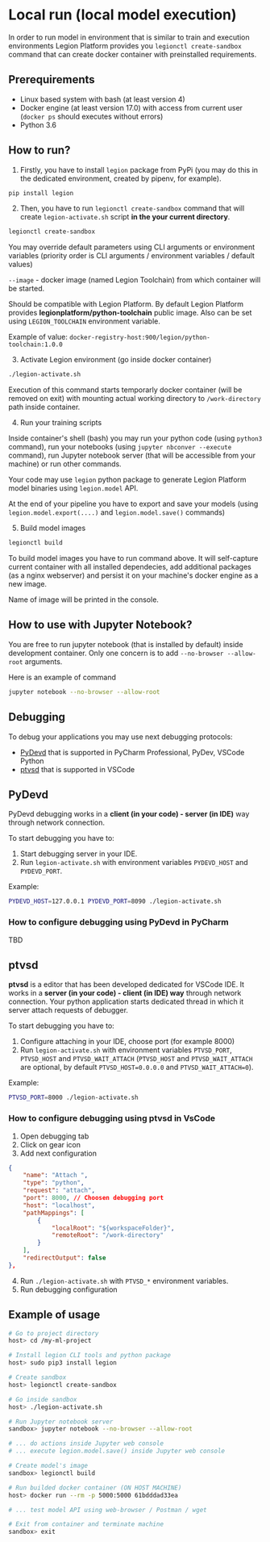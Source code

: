 # Local run (local model execution)

In order to run model in environment that is similar to train and execution environments Legion Platform provides you `legionctl create-sandbox` command that can create docker container with preinstalled requirements.

## Prerequirements
* Linux based system with bash (at least version 4)
* Docker engine (at least version 17.0) with access from current user (`docker ps` should executes without errors)
* Python 3.6

## How to run?
1. Firstly, you have to install `legion` package from PyPi (you may do this in the dedicated environment, created by pipenv, for example).

```bash
pip install legion
```
2. Then, you have to run `legionctl create-sandbox` command that will create `legion-activate.sh` script **in the your current directory**.

```bash
legionctl create-sandbox
```
You may override default parameters using CLI arguments or environment variables (priority order is CLI arguments / environment variables / default values)

`--image` - docker image (named Legion Toolchain) from which container will be started.

Should be compatible with Legion Platform. By default Legion Platform provides **legionplatform/python-toolchain** public image. Also can be set using `LEGION_TOOLCHAIN` environment variable.

Example of value: `docker-registry-host:900/legion/python-toolchain:1.0.0`

3. Activate Legion environment (go inside docker container)

```bash
./legion-activate.sh
```

Execution of this command starts temporarly docker container (will be removed on exit) with mounting actual working directory to `/work-directory` path inside container.

4. Run your training scripts

Inside container's shell (bash) you may run your python code (using `python3` command), run your notebooks (using `jupyter nbconver --execute` command), run Jupyter notebook server (that will be accessible from your machine) or run other commands.

Your code may use `legion` python package to generate Legion Platform model binaries using `legion.model` API.

At the end of your pipeline you have to export and save your models (using `legion.model.export(....)` and `legion.model.save()` commands)

5. Build model images

```bash
legionctl build
```

To build model images you have to run command above. It will self-capture current container with all installed dependecies, add additional packages (as a nginx webserver) and persist it on your machine's docker engine as a new image.

Name of image will be printed in the console.

## How to use with Jupyter Notebook?
You are free to run jupyter notebook (that is installed by default) inside development container.
Only one concern is to add `--no-browser --allow-root` arguments.

Here is an example of command
```bash
jupyter notebook --no-browser --allow-root
```

## Debugging
To debug your applications you may use next debugging protocols:
* [PyDevd](https://pypi.org/project/pydevd/) that is supported in PyCharm Professional, PyDev, VSCode Python
* [ptvsd](https://pypi.org/project/ptvsd/) that is supported in VSCode

## PyDevd
PyDevd debugging works in a **client (in your code) - server (in IDE)** way through network connection.

To start debugging you have to:
1. Start debugging server in your IDE.
2. Run `legion-activate.sh` with environment variables `PYDEVD_HOST` and `PYDEVD_PORT`.

Example:
```bash
PYDEVD_HOST=127.0.0.1 PYDEVD_PORT=8090 ./legion-activate.sh
```

### How to configure debugging using PyDevd in PyCharm
TBD

## ptvsd
**ptvsd** is a editor that has been developed dedicated for VSCode IDE. It works in a **server (in your code) - client (in IDE) way** through network connection. Your python application starts dedicated thread in which it server attach requests of debugger.

To start debugging you have to:
1. Configure attaching in your IDE, choose port (for example 8000)
2. Run `legion-activate.sh` with environment variables `PTVSD_PORT`, `PTVSD_HOST` and `PTVSD_WAIT_ATTACH` (`PTVSD_HOST` and `PTVSD_WAIT_ATTACH` are optional, by default `PTVSD_HOST=0.0.0.0` and `PTVSD_WAIT_ATTACH=0`).

Example:
```bash
PTVSD_PORT=8000 ./legion-activate.sh
```

### How to configure debugging using ptvsd in VsCode
1. Open debugging tab
2. Click on gear icon
3. Add next configuration
```json
{
    "name": "Attach ",
    "type": "python",
    "request": "attach",
    "port": 8000, // Choosen debugging port
    "host": "localhost",
    "pathMappings": [
        {
            "localRoot": "${workspaceFolder}",
            "remoteRoot": "/work-directory"
        }
    ],
    "redirectOutput": false
},
```
4. Run `./legion-activate.sh` with `PTVSD_*` environment variables.
5. Run debugging configuration

## Example of usage
```bash
# Go to project directory
host> cd /my-ml-project

# Install legion CLI tools and python package
host> sudo pip3 install legion

# Create sandbox
host> legionctl create-sandbox

# Go inside sandbox
host> ./legion-activate.sh

# Run Jupyter notebook server
sandbox> jupyter notebook --no-browser --allow-root

# ... do actions inside Jupyter web console
# ... execute legion.model.save() inside Jupyter web console

# Create model's image
sandbox> legionctl build

# Run builded docker container (ON HOST MACHINE)
host> docker run --rm -p 5000:5000 61bdddad33ea

# ... test model API using web-browser / Postman / wget

# Exit from container and terminate machine
sandbox> exit
```

